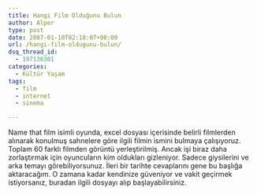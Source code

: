 ```yaml
---
title: Hangi Film Olduğunu Bulun
author: Alper
type: post
date: 2007-01-10T02:18:07+00:00
url: /hangi-film-oldugunu-bulun/
dsq_thread_id:
  - 197136301
categories:
  - Kültür Yaşam
tags:
  - film
  - internet
  - sinema

---
```

Name that film isimli oyunda, excel dosyası içerisinde belirli filmlerden alınarak konulmuş sahnelere göre ilgili filmin ismini bulmaya çalışıyoruz. Toplam 60 farklı filmden görüntü yerleştirilmiş. Ancak işi biraz daha zorlaştırmak için oyuncuların kim oldukları gizleniyor. Sadece giysilerini ve arka temayı görebiliyorsunuz. İleri bir tarihte cevaplarını gene bu başlığa aktaracağım. O zamana kadar kendinize güveniyor ve vakit geçirmek istiyorsanız, buradan ilgili dosyayı alıp başlayabilirsiniz.